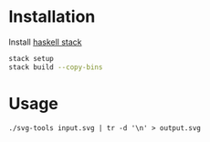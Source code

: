 # Installation
Install [haskell stack](https://docs.haskellstack.org/en/stable/README/#how-to-install)

```sh
stack setup
stack build --copy-bins
```

# Usage
`./svg-tools input.svg | tr -d '\n' > output.svg`
